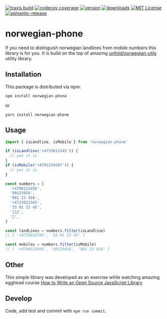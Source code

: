 [![travis build](https://img.shields.io/travis/RobertSasak/norwegian-phone?style=flat-square)](https://travis-ci.com/github/RobertSasak/norwegian-phone)
[![codecov coverage](https://img.shields.io/codecov/c/github/RobertSasak/norwegian-phone?style=flat-square)](https://codecov.io/gh/RobertSasak/norwegian-phone)
[![version](https://img.shields.io/npm/v/norwegian-phone?style=flat-square)](https://www.npmjs.com/package/norwegian-phone)
[![downloads](https://img.shields.io/npm/dm/norwegian-phone?style=flat-square)](https://npm-stat.com/charts.html?package=norwegian-phone)
[![MIT License](https://img.shields.io/npm/l/norwegian-phone.svg?style=flat-square)](http://opensource.org/licenses/MIT)
[![semantic-release](https://img.shields.io/badge/%20%20%F0%9F%93%A6%F0%9F%9A%80-semantic--release-e10079.svg?style=flat-square)](https://github.com/semantic-release/semantic-release)

# norwegian-phone

If you need to distinguish norwegian landlines from mobile numbers this library is for you. It is build on the top of amazing [unfold/norwegian-utils](https://github.com/unfold/norwegian-utils) utility library.

## Installation

This package is distributed via npm:

```
npm install norwegian-phone
```

or

```
yarn install norwegian-phone
```

## Usage

```js
import { isLandline, isMobile } from 'norwegian-phone'

if (isLandline('+4733012345')) {
  // yes it is
}
if (isMobile('+4791234567')) {
  // yes it is
}

const numbers = [
  '+4790123456',
  '90123456',
  '901 23 456',
  '+4733012345',
  '33 01 23 45',
  '112',
  '🐛',
]

const landLines = numbers.filter(isLandline)
// [ '+4733012345', '33 01 23 45' ]

const mobiles = numbers.filter(isMobile)
// [ '+4790123456', '90123456', '901 23 456' ]
```

## Other

This simple library was developed as an exercise while watching amazing egghead course [How to Write an Open Source JavaScript Library](https://egghead.io/courses/how-to-write-an-open-source-javascript-library)

## Develop

Code, add test and commit with `npm run commit`.
